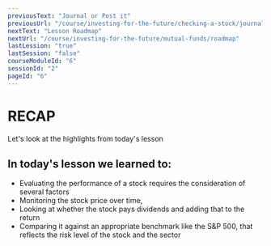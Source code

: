 ```yaml
---
previousText: "Journal or Post it"
previousUrl: "/course/investing-for-the-future/checking-a-stock/journal-or-post-it"
nextText: "Lesson Roadmap"
nextUrl: "/course/investing-for-the-future/mutual-funds/roadmap"
lastLession: "true"
lastSession: "false"
courseModuleId: "6"
sessionId: "2"
pageId: "6"
---
```



# RECAP

<sparkle-character-intro position="right" character="jen">
Let's look at the highlights from today's lesson
</sparkle-character-intro>

## In today's lesson we learned to: 
- Evaluating the performance of a stock requires the consideration of several factors
- Monitoring the stock price over time, 
- Looking at whether the stock pays dividends and adding that to the return 
- Comparing it against an appropriate benchmark like the S&P 500, that reflects the risk level of the stock and the sector  
